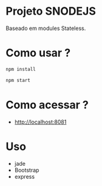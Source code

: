 Projeto SNODEJS
==========
Baseado em modules Stateless.

Como usar ?
===========

```bash
npm install
```

```bash
npm start
```

Como acessar ?
==============

* [http://localhost:8081](http://localhost:8081)

Uso
===

* jade
* Bootstrap
* express
